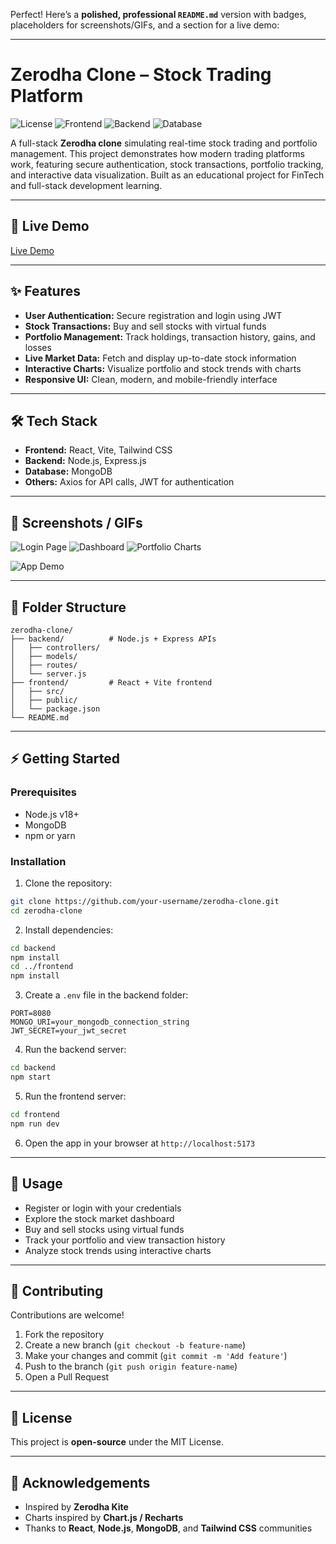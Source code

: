 Perfect! Here’s a **polished, professional `README.md`** version with badges, placeholders for screenshots/GIFs, and a section for a live demo:

---

# Zerodha Clone – Stock Trading Platform

![License](https://img.shields.io/badge/License-MIT-green) ![Frontend](https://img.shields.io/badge/Frontend-React-blue) ![Backend](https://img.shields.io/badge/Backend-Node.js-orange) ![Database](https://img.shields.io/badge/Database-MongoDB-green)

A full-stack **Zerodha clone** simulating real-time stock trading and portfolio management. This project demonstrates how modern trading platforms work, featuring secure authentication, stock transactions, portfolio tracking, and interactive data visualization. Built as an educational project for FinTech and full-stack development learning.

---

## 🚀 Live Demo

[Live Demo](#link)

---

## ✨ Features

* **User Authentication:** Secure registration and login using JWT
* **Stock Transactions:** Buy and sell stocks with virtual funds
* **Portfolio Management:** Track holdings, transaction history, gains, and losses
* **Live Market Data:** Fetch and display up-to-date stock information
* **Interactive Charts:** Visualize portfolio and stock trends with charts
* **Responsive UI:** Clean, modern, and mobile-friendly interface

---

## 🛠️ Tech Stack

* **Frontend:** React, Vite, Tailwind CSS
* **Backend:** Node.js, Express.js
* **Database:** MongoDB
* **Others:** Axios for API calls, JWT for authentication

---

## 📸 Screenshots / GIFs

![Login Page](path/to/login_screenshot.png)
![Dashboard](path/to/dashboard_screenshot.png)
![Portfolio Charts](path/to/charts_screenshot.png)


![App Demo](path/to/demo.gif)

---

## 📂 Folder Structure

```
zerodha-clone/
├── backend/          # Node.js + Express APIs
│   ├── controllers/
│   ├── models/
│   ├── routes/
│   └── server.js
├── frontend/         # React + Vite frontend
│   ├── src/
│   ├── public/
│   └── package.json
└── README.md
```

---

## ⚡ Getting Started

### Prerequisites

* Node.js v18+
* MongoDB
* npm or yarn

### Installation

1. Clone the repository:

```bash
git clone https://github.com/your-username/zerodha-clone.git
cd zerodha-clone
```

2. Install dependencies:

```bash
cd backend
npm install
cd ../frontend
npm install
```

3. Create a `.env` file in the backend folder:

```env
PORT=8080
MONGO_URI=your_mongodb_connection_string
JWT_SECRET=your_jwt_secret
```

4. Run the backend server:

```bash
cd backend
npm start
```

5. Run the frontend server:

```bash
cd frontend
npm run dev
```

6. Open the app in your browser at `http://localhost:5173`

---

## 🔧 Usage

* Register or login with your credentials
* Explore the stock market dashboard
* Buy and sell stocks using virtual funds
* Track your portfolio and view transaction history
* Analyze stock trends using interactive charts

---

## 🤝 Contributing

Contributions are welcome!

1. Fork the repository
2. Create a new branch (`git checkout -b feature-name`)
3. Make your changes and commit (`git commit -m 'Add feature'`)
4. Push to the branch (`git push origin feature-name`)
5. Open a Pull Request

---

## 📄 License

This project is **open-source** under the MIT License.

---

## 🙏 Acknowledgements

* Inspired by **Zerodha Kite**
* Charts inspired by **Chart.js / Recharts**
* Thanks to **React**, **Node.js**, **MongoDB**, and **Tailwind CSS** communities
